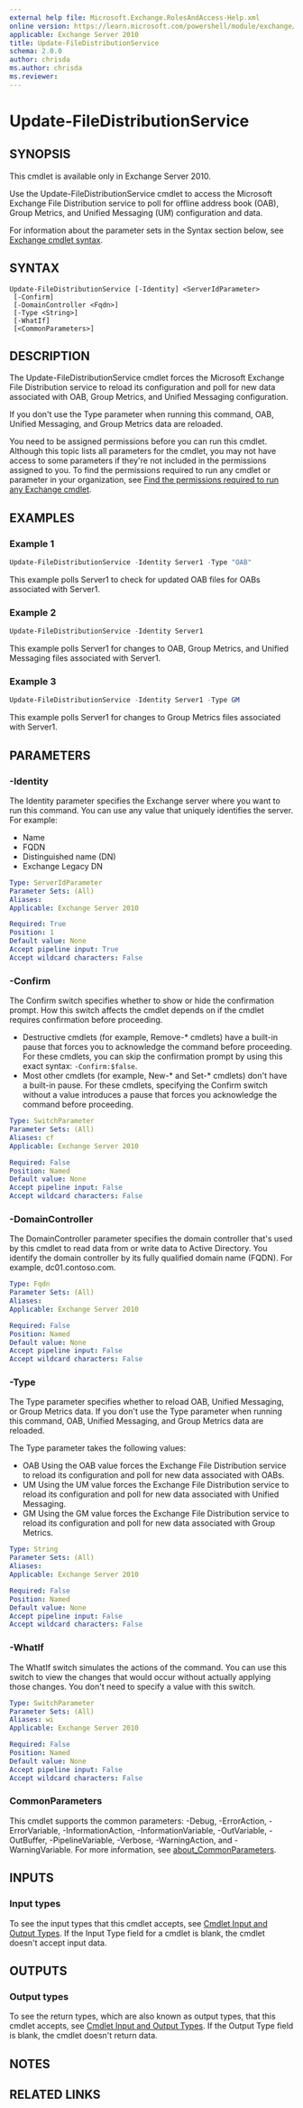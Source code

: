```yaml
---
external help file: Microsoft.Exchange.RolesAndAccess-Help.xml
online version: https://learn.microsoft.com/powershell/module/exchange/update-filedistributionservice
applicable: Exchange Server 2010
title: Update-FileDistributionService
schema: 2.0.0
author: chrisda
ms.author: chrisda
ms.reviewer:
---
```


# Update-FileDistributionService

## SYNOPSIS
This cmdlet is available only in Exchange Server 2010.

Use the Update-FileDistributionService cmdlet to access the Microsoft Exchange File Distribution service to poll for offline address book (OAB), Group Metrics, and Unified Messaging (UM) configuration and data.

For information about the parameter sets in the Syntax section below, see [Exchange cmdlet syntax](https://learn.microsoft.com/powershell/exchange/exchange-cmdlet-syntax).

## SYNTAX

```
Update-FileDistributionService [-Identity] <ServerIdParameter>
 [-Confirm]
 [-DomainController <Fqdn>]
 [-Type <String>]
 [-WhatIf]
 [<CommonParameters>]
```

## DESCRIPTION
The Update-FileDistributionService cmdlet forces the Microsoft Exchange File Distribution service to reload its configuration and poll for new data associated with OAB, Group Metrics, and Unified Messaging configuration.

If you don't use the Type parameter when running this command, OAB, Unified Messaging, and Group Metrics data are reloaded.

You need to be assigned permissions before you can run this cmdlet. Although this topic lists all parameters for the cmdlet, you may not have access to some parameters if they're not included in the permissions assigned to you. To find the permissions required to run any cmdlet or parameter in your organization, see [Find the permissions required to run any Exchange cmdlet](https://learn.microsoft.com/powershell/exchange/find-exchange-cmdlet-permissions).

## EXAMPLES

### Example 1
```powershell
Update-FileDistributionService -Identity Server1 -Type "OAB"
```

This example polls Server1 to check for updated OAB files for OABs associated with Server1.

### Example 2
```powershell
Update-FileDistributionService -Identity Server1
```

This example polls Server1 for changes to OAB, Group Metrics, and Unified Messaging files associated with Server1.

### Example 3
```powershell
Update-FileDistributionService -Identity Server1 -Type GM
```

This example polls Server1 for changes to Group Metrics files associated with Server1.

## PARAMETERS

### -Identity
The Identity parameter specifies the Exchange server where you want to run this command. You can use any value that uniquely identifies the server. For example:

- Name
- FQDN
- Distinguished name (DN)
- Exchange Legacy DN

```yaml
Type: ServerIdParameter
Parameter Sets: (All)
Aliases:
Applicable: Exchange Server 2010

Required: True
Position: 1
Default value: None
Accept pipeline input: True
Accept wildcard characters: False
```

### -Confirm
The Confirm switch specifies whether to show or hide the confirmation prompt. How this switch affects the cmdlet depends on if the cmdlet requires confirmation before proceeding.

- Destructive cmdlets (for example, Remove-\* cmdlets) have a built-in pause that forces you to acknowledge the command before proceeding. For these cmdlets, you can skip the confirmation prompt by using this exact syntax: `-Confirm:$false`.
- Most other cmdlets (for example, New-\* and Set-\* cmdlets) don't have a built-in pause. For these cmdlets, specifying the Confirm switch without a value introduces a pause that forces you acknowledge the command before proceeding.

```yaml
Type: SwitchParameter
Parameter Sets: (All)
Aliases: cf
Applicable: Exchange Server 2010

Required: False
Position: Named
Default value: None
Accept pipeline input: False
Accept wildcard characters: False
```

### -DomainController
The DomainController parameter specifies the domain controller that's used by this cmdlet to read data from or write data to Active Directory. You identify the domain controller by its fully qualified domain name (FQDN). For example, dc01.contoso.com.

```yaml
Type: Fqdn
Parameter Sets: (All)
Aliases:
Applicable: Exchange Server 2010

Required: False
Position: Named
Default value: None
Accept pipeline input: False
Accept wildcard characters: False
```

### -Type
The Type parameter specifies whether to reload OAB, Unified Messaging, or Group Metrics data. If you don't use the Type parameter when running this command, OAB, Unified Messaging, and Group Metrics data are reloaded.

The Type parameter takes the following values:

- OAB Using the OAB value forces the Exchange File Distribution service to reload its configuration and poll for new data associated with OABs.
- UM Using the UM value forces the Exchange File Distribution service to reload its configuration and poll for new data associated with Unified Messaging.
- GM Using the GM value forces the Exchange File Distribution service to reload its configuration and poll for new data associated with Group Metrics.

```yaml
Type: String
Parameter Sets: (All)
Aliases:
Applicable: Exchange Server 2010

Required: False
Position: Named
Default value: None
Accept pipeline input: False
Accept wildcard characters: False
```

### -WhatIf
The WhatIf switch simulates the actions of the command. You can use this switch to view the changes that would occur without actually applying those changes. You don't need to specify a value with this switch.

```yaml
Type: SwitchParameter
Parameter Sets: (All)
Aliases: wi
Applicable: Exchange Server 2010

Required: False
Position: Named
Default value: None
Accept pipeline input: False
Accept wildcard characters: False
```

### CommonParameters
This cmdlet supports the common parameters: -Debug, -ErrorAction, -ErrorVariable, -InformationAction, -InformationVariable, -OutVariable, -OutBuffer, -PipelineVariable, -Verbose, -WarningAction, and -WarningVariable. For more information, see [about_CommonParameters](https://go.microsoft.com/fwlink/p/?LinkID=113216).

## INPUTS

### Input types
To see the input types that this cmdlet accepts, see [Cmdlet Input and Output Types](https://go.microsoft.com/fwlink/p/?LinkId=2081749). If the Input Type field for a cmdlet is blank, the cmdlet doesn't accept input data.

## OUTPUTS

### Output types
To see the return types, which are also known as output types, that this cmdlet accepts, see [Cmdlet Input and Output Types](https://go.microsoft.com/fwlink/p/?LinkId=2081749). If the Output Type field is blank, the cmdlet doesn't return data.

## NOTES

## RELATED LINKS
